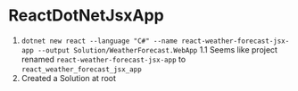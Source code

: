 # ReactDotNetJsxApp

1. `dotnet new react --language "C#" --name react-weather-forecast-jsx-app --output Solution/WeatherForecast.WebApp`
   1.1 Seems like project renamed `react-weather-forecast-jsx-app` to `react_weather_forecast_jsx_app`
1. Created a Solution at root
